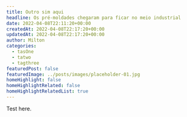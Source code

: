 ```yaml
---
title: Outro sim aqui
headline: Os pré-moldades chegaram para ficar no meio industrial
date: 2022-04-08T22:11:20+00:00
createdAt: 2022-04-08T22:17:20+00:00
updatedAt: 2022-04-08T22:17:20+00:00
author: Milton
categories:
  - tasOne
  - tatwo
  - tagthree
featuredPost: false
featuredImage: ../posts/images/placeholder-01.jpg
homeHighlight: false
homeHighlightRelated: false
homeHighlightRelatedList: true
---
```


Test here.
